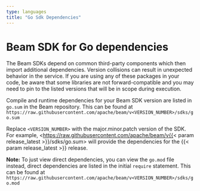 ```yaml
---
type: languages
title: "Go Sdk Dependencies"
---
```

<!--
Licensed under the Apache License, Version 2.0 (the "License");
you may not use this file except in compliance with the License.
You may obtain a copy of the License at

http://www.apache.org/licenses/LICENSE-2.0

Unless required by applicable law or agreed to in writing, software
distributed under the License is distributed on an "AS IS" BASIS,
WITHOUT WARRANTIES OR CONDITIONS OF ANY KIND, either express or implied.
See the License for the specific language governing permissions and
limitations under the License.
-->

# Beam SDK for Go dependencies

The Beam SDKs depend on common third-party components which then
import additional dependencies. Version collisions can result in unexpected
behavior in the service. If you are using any of these packages in your code, be
aware that some libraries are not forward-compatible and you may need to pin to
the listed versions that will be in scope during execution.

Compile and runtime dependencies for your Beam SDK version are listed in `go.sum` in the Beam repository.
This can be found at `https://raw.githubusercontent.com/apache/beam/v<VERSION_NUMBER>/sdks/go.sum`

Replace `<VERSION_NUMBER>` with the major.minor.patch version of the SDK. For example, <https://raw.githubusercontent.com/apache/beam/v{{< param release_latest >}}/sdks/go.sum> will provide the dependencies for the {{< param release_latest >}} release.

**Note:** To just view direct dependencies, you can view the `go.mod` file instead, direct dependencies
are listed in the initial `require` statement. This can be found at `https://raw.githubusercontent.com/apache/beam/v<VERSION_NUMBER>/sdks/go.mod`